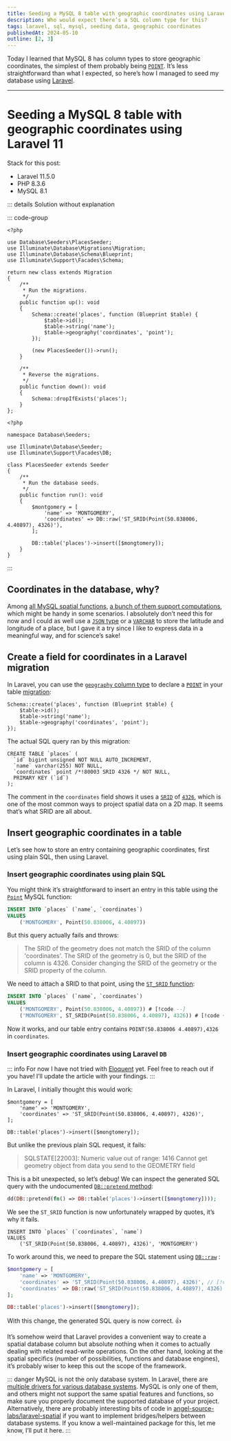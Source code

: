 ```yaml
---
title: Seeding a MySQL 8 table with geographic coordinates using Laravel
description: Who would expect there’s a SQL column type for this?
tags: laravel, sql, mysql, seeding data, geographic coordinates
publishedAt: 2024-05-10
outline: [2, 3]
---
```


Today I learned that MySQL 8 has column types to store geographic coordinates, the simplest of them probably being [`POINT`](https://dev.mysql.com/doc/refman/8.3/en/gis-point-property-functions.html). It’s less straightforward than what I expected, so here’s how I managed to seed my database using [Laravel](https://laravel.com).

---

# Seeding a MySQL 8 table with geographic coordinates using Laravel 11

<datetime :date="$frontmatter.publishedAt" formatter="longdate"/>
<tags/>

Stack for this post:
- Laravel 11.5.0
- PHP 8.3.6
- MySQL 8.1

::: details Solution without explanation

::: code-group

```php{18} [2024_05_09_193405_create_places_table.php]
<?php

use Database\Seeders\PlacesSeeder;
use Illuminate\Database\Migrations\Migration;
use Illuminate\Database\Schema\Blueprint;
use Illuminate\Support\Facades\Schema;

return new class extends Migration
{
    /**
     * Run the migrations.
     */
    public function up(): void
    {
        Schema::create('places', function (Blueprint $table) {
            $table->id();
            $table->string('name');
            $table->geography('coordinates', 'point');
        });

        (new PlacesSeeder())->run();
    }

    /**
     * Reverse the migrations.
     */
    public function down(): void
    {
        Schema::dropIfExists('places');
    }
};
```

```php{17} [PlacesSeeder.php]
<?php

namespace Database\Seeders;

use Illuminate\Database\Seeder;
use Illuminate\Support\Facades\DB;

class PlacesSeeder extends Seeder
{
    /**
     * Run the database seeds.
     */
    public function run(): void
    {
        $montgomery = [
            'name' => 'MONTGOMERY',
            'coordinates' => DB::raw('ST_SRID(Point(50.838006, 4.40897), 4326)'),
        ];

        DB::table('places')->insert([$mongtomery]);
    }
}
```

:::

## Coordinates in the database, why?

Among [all MySQL spatial functions](https://dev.mysql.com/doc/refman/8.3/en/spatial-function-reference.html), [a bunch of them support computations](https://dev.mysql.com/blog-archive/geography-in-mysql-8-0/), which might be handy in some scenarios. I absolutely don’t need this for now and I could as well use a [`JSON` type](https://dev.mysql.com/doc/refman/8.3/en/json.html) or a [`VARCHAR`](https://dev.mysql.com/doc/refman/8.3/en/char.html) to store the latitude and longitude of a place, but I gave it a try since I like to express data in a meaningful way, and for science’s sake!

## Create a field for coordinates in a Laravel migration

In Laravel, you can use the [`geography` column type](https://laravel.com/docs/11.x/migrations#column-method-geography) to declare a [`POINT`](https://dev.mysql.com/doc/refman/8.3/en/spatial-type-overview.html) in your table [migration](https://laravel.com/docs/11.x/migrations#introduction):

```php{4}
Schema::create('places', function (Blueprint $table) {
    $table->id();
    $table->string('name');
    $table->geography('coordinates', 'point');
});
```

The actual SQL query ran by this migration:

```sql{4}
CREATE TABLE `places` (
  `id` bigint unsigned NOT NULL AUTO_INCREMENT,
  `name` varchar(255) NOT NULL,
  `coordinates` point /*!80003 SRID 4326 */ NOT NULL,
  PRIMARY KEY (`id`)
);
```

The comment in the `coordinates` field shows it uses a [`SRID`](https://en.wikipedia.org/wiki/Spatial_reference_system) of [`4326`](https://developers.arcgis.com/documentation/spatial-references/#4326---gps), which is one of the most common ways to project spatial data on a 2D map. It seems that’s what SRID are all about.

## Insert geographic coordinates in a table

Let’s see how to store an entry containing geographic coordinates, first using plain SQL, then using Laravel.

### Insert geographic coordinates using plain SQL

You might think it’s straightforward to insert an entry in this table using the [`Point`](https://dev.mysql.com/doc/refman/8.3/en/gis-mysql-specific-functions.html#function_point) MySQL function:

```sql
INSERT INTO `places` (`name`, `coordinates`)
VALUES
	('MONTGOMERY', Point(50.838006, 4.40897))
```

But this query actually fails and throws:

> The SRID of the geometry does not match the SRID of the column 'coordinates'. The SRID of the geometry is 0, but the SRID of the column is 4326. Consider changing the SRID of the geometry or the SRID property of the column.

We need to attach a SRID to that point, using the [`ST_SRID` function](https://dev.mysql.com/doc/refman/8.3/en/gis-general-property-functions.html#function_st-srid):

```sql
INSERT INTO `places` (`name`, `coordinates`)
VALUES
	('MONTGOMERY', Point(50.838006, 4.40897)) # [!code --]
	('MONTGOMERY', ST_SRID(Point(50.838006, 4.40897), 4326)) # [!code ++]
```

Now it works, and our table entry contains `POINT(50.838006 4.40897),4326` in `coordinates`.

### Insert geographic coordinates using Laravel `DB`

::: info
For now I have not tried with [Eloquent](https://laravel.com/docs/11.x/eloquent#inserting-and-updating-models) yet. Feel free to reach out if you have! I’ll update the article with your findings.
:::

In Laravel, I initially thought this would work:

```php{3}
$montgomery = [
    'name' => 'MONTGOMERY',
    'coordinates' => 'ST_SRID(Point(50.838006, 4.40897), 4326)',
];

DB::table('places')->insert([$mongtomery]);
```

But unlike the previous plain SQL request, it fails:

> SQLSTATE[22003]: Numeric value out of range: 1416 Cannot get geometry object from data you send to the GEOMETRY field

This is a bit unexpected, so let’s debug! We can inspect the generated SQL query with the undocumented [`DB::pretend` method](https://laravel.com/api/11.x/Illuminate/Database/Connection.html#method_pretend):

```php
dd(DB::pretend(fn() => DB::table('places')->insert([$mongtomery])));
```

We see the `ST_SRID` function is now unfortunately wrapped by quotes, it’s why it fails.

```sql{3}
INSERT INTO `places` (`coordinates`, `name`)
VALUES
    ('ST_SRID(Point(50.838006, 4.40897), 4326)', 'MONTGOMERY')
```

To work around this, we need to prepare the SQL statement using [`DB::raw`](https://laravel.com/docs/11.x/queries#raw-expressions) :

```php
$montgomery = [
    'name' => 'MONTGOMERY',
    'coordinates' => 'ST_SRID(Point(50.838006, 4.40897), 4326)', // [!code --]
    'coordinates' => DB::raw('ST_SRID(Point(50.838006, 4.40897), 4326)'), // [!code ++]
];

DB::table('places')->insert([$mongtomery]);
```

With this change, the generated SQL query is now correct. 👍

It’s somehow weird that Laravel provides a convenient way to create a spatial database column but absolute nothing when it comes to actually dealing with related read-write operations. On the other hand, looking at the spatial specifics (number of possibilities, functions and database engines), it’s probably wiser to keep this out the scope of the framework.

::: danger MySQL is not the only database system.
In Laravel, there are [multiple drivers for various database systems](https://laravel.com/docs/11.x/database#introduction). MySQL is only one of them, and others might not support the same spatial features and functions, so make sure you properly document the supported database of your project. Alternatively, there are probably interesting bits of code in [angel-source-labs/laravel-spatial](https://github.com/Angel-Source-Labs/laravel-spatial) if you want to implement bridges/helpers between database systems. If you know a well-maintained package for this, let me know, I’ll put it here.
:::
